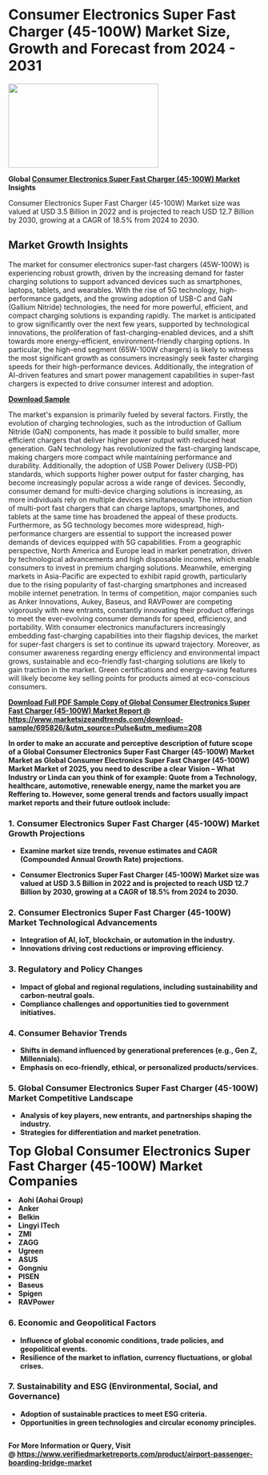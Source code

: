 <H1>Consumer Electronics Super Fast Charger (45-100W) Market Size, Growth and Forecast from 2024 - 2031</H1><img class="aligncenter size-medium wp-image-584254" src="https://thirdeyenews.in/wp-content/uploads/2024/09/Global-Market-Research-300x168.jpeg" alt="" width="300" height="168" /><p><strong>Global&nbsp;<a href="https://www.marketsizeandtrends.com/download-sample/695826/&amp;utm_source=Pulse&amp;utm_medium=208">Consumer Electronics Super Fast Charger (45-100W) Market</a> Insights</strong></p><p>Consumer Electronics Super Fast Charger (45-100W) Market size was valued at USD 3.5 Billion in 2022 and is projected to reach USD 12.7 Billion by 2030, growing at a CAGR of 18.5% from 2024 to 2030.</p><p><h2>Market Growth Insights</h2> <p>The market for consumer electronics super-fast chargers (45W-100W) is experiencing robust growth, driven by the increasing demand for faster charging solutions to support advanced devices such as smartphones, laptops, tablets, and wearables. With the rise of 5G technology, high-performance gadgets, and the growing adoption of USB-C and GaN (Gallium Nitride) technologies, the need for more powerful, efficient, and compact charging solutions is expanding rapidly. The market is anticipated to grow significantly over the next few years, supported by technological innovations, the proliferation of fast-charging-enabled devices, and a shift towards more energy-efficient, environment-friendly charging options. In particular, the high-end segment (65W-100W chargers) is likely to witness the most significant growth as consumers increasingly seek faster charging speeds for their high-performance devices. Additionally, the integration of AI-driven features and smart power management capabilities in super-fast chargers is expected to drive consumer interest and adoption.</p> <p><strong><a href="#">Download Sample</a></strong></p> <p>The market's expansion is primarily fueled by several factors. Firstly, the evolution of charging technologies, such as the introduction of Gallium Nitride (GaN) components, has made it possible to build smaller, more efficient chargers that deliver higher power output with reduced heat generation. GaN technology has revolutionized the fast-charging landscape, making chargers more compact while maintaining performance and durability. Additionally, the adoption of USB Power Delivery (USB-PD) standards, which supports higher power output for faster charging, has become increasingly popular across a wide range of devices. Secondly, consumer demand for multi-device charging solutions is increasing, as more individuals rely on multiple devices simultaneously. The introduction of multi-port fast chargers that can charge laptops, smartphones, and tablets at the same time has broadened the appeal of these products. Furthermore, as 5G technology becomes more widespread, high-performance chargers are essential to support the increased power demands of devices equipped with 5G capabilities. From a geographic perspective, North America and Europe lead in market penetration, driven by technological advancements and high disposable incomes, which enable consumers to invest in premium charging solutions. Meanwhile, emerging markets in Asia-Pacific are expected to exhibit rapid growth, particularly due to the rising popularity of fast-charging smartphones and increased mobile internet penetration. In terms of competition, major companies such as Anker Innovations, Aukey, Baseus, and RAVPower are competing vigorously with new entrants, constantly innovating their product offerings to meet the ever-evolving consumer demands for speed, efficiency, and portability. With consumer electronics manufacturers increasingly embedding fast-charging capabilities into their flagship devices, the market for super-fast chargers is set to continue its upward trajectory. Moreover, as consumer awareness regarding energy efficiency and environmental impact grows, sustainable and eco-friendly fast-charging solutions are likely to gain traction in the market. Green certifications and energy-saving features will likely become key selling points for products aimed at eco-conscious consumers.</p> <p><strong><a href="#"></p><p><span class=""><strong>Download Full PDF Sample Copy of Global Consumer Electronics Super Fast Charger (45-100W) Market Report</strong> @ <a href="https://www.marketsizeandtrends.com/download-sample/695826/&amp;utm_source=Pulse&amp;utm_medium=208" target="_blank">https://www.marketsizeandtrends.com/download-sample/695826/&amp;utm_source=Pulse&amp;utm_medium=208</a></span></p><p>In order to make an accurate and perceptive description of future scope of a Global&nbsp;Consumer Electronics Super Fast Charger (45-100W) Market Market as Global&nbsp;Consumer Electronics Super Fast Charger (45-100W) Market Market of 2025, you need to describe a clear Vision &ndash; What Industry or Linda can you think of for example: Quote from a Technology, healthcare, automotive, renewable energy, name the market you are Reffering to. However, some general trends and factors usually impact market reports and their future outlook include:</p><h3>1.&nbsp;<strong>Consumer Electronics Super Fast Charger (45-100W) Market Growth Projections</strong></h3><ul><li>Examine market size trends, revenue estimates and CAGR (Compounded Annual Growth Rate) projections.</li><li><p>Consumer Electronics Super Fast Charger (45-100W) Market size was valued at USD 3.5 Billion in 2022 and is projected to reach USD 12.7 Billion by 2030, growing at a CAGR of 18.5% from 2024 to 2030.</p></li></ul><h3>2.&nbsp;<strong>Consumer Electronics Super Fast Charger (45-100W) Market Technological Advancements</strong></h3><ul><li>Integration of AI, IoT, blockchain, or automation in the industry.</li><li>Innovations driving cost reductions or improving efficiency.</li></ul><h3>3.&nbsp;<strong>Regulatory and Policy Changes</strong></h3><ul><li>Impact of global and regional regulations, including sustainability and carbon-neutral goals.</li><li>Compliance challenges and opportunities tied to government initiatives.</li></ul><h3>4.&nbsp;<strong>Consumer Behavior Trends</strong></h3><ul><li>Shifts in demand influenced by generational preferences (e.g., Gen Z, Millennials).</li><li>Emphasis on eco-friendly, ethical, or personalized products/services.</li></ul><h3>5.&nbsp;<strong>Global Consumer Electronics Super Fast Charger (45-100W) Market Competitive Landscape</strong></h3><ul><li>Analysis of key players, new entrants, and partnerships shaping the industry.</li><li>Strategies for differentiation and market penetration.</li></ul><p data-pm-slice="1 1 []"><span style="color: inherit; font-family: inherit; font-size: 25px;">Top Global Consumer Electronics Super Fast Charger (45-100W) Market Companies</span></p><div class="" data-test-id=""><p><li>Aohi (Aohai Group)</li><li> Anker</li><li> Belkin</li><li> Lingyi ITech</li><li> ZMI</li><li> ZAGG</li><li> Ugreen</li><li> ASUS</li><li> Gongniu</li><li> PISEN</li><li> Baseus</li><li> Spigen</li><li> RAVPower</li></p></div><h3>6.&nbsp;<strong>Economic and Geopolitical Factors</strong></h3><ul><li>Influence of global economic conditions, trade policies, and geopolitical events.</li><li>Resilience of the market to inflation, currency fluctuations, or global crises.</li></ul><h3>7.&nbsp;<strong>Sustainability and ESG (Environmental, Social, and Governance)</strong></h3><ul><li>Adoption of sustainable practices to meet ESG criteria.</li><li>Opportunities in green technologies and circular economy principles.</li></ul><h2><strong style="font-size: 14px;">For More Information or Query, Visit @&nbsp;</strong><a style="background-color: #ffffff; font-size: 14px;" href="https://www.marketsizeandtrends.com/report/consumer-electronics-super-fast-charger-45-100w-market/" target="_blank">https://www.verifiedmarketreports.com/product/airport-passenger-boarding-bridge-market</a></h2>
